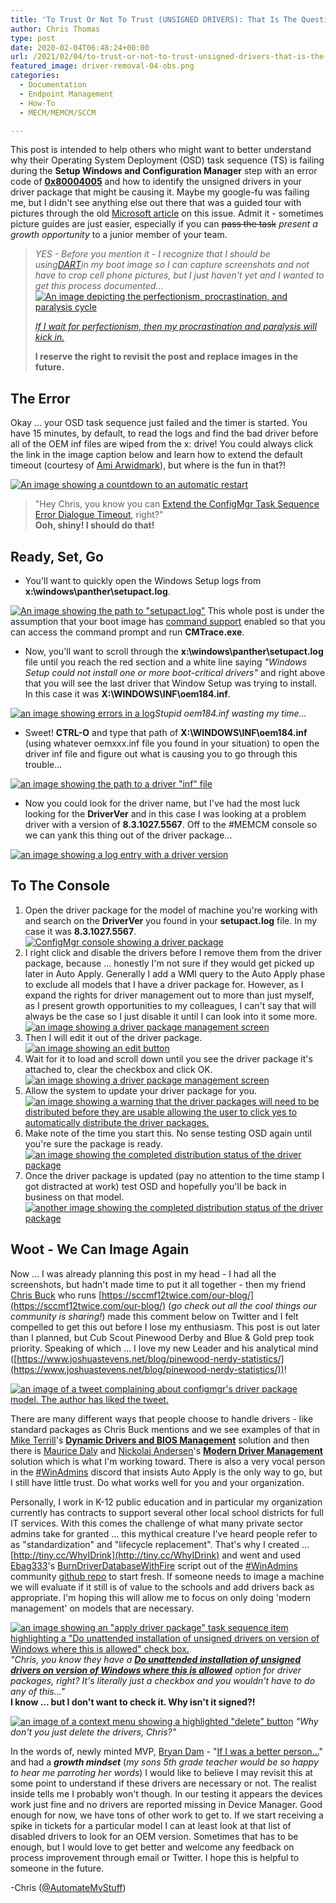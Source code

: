 ```yaml
---
title: 'To Trust Or Not To Trust (UNSIGNED DRIVERS): That Is The Question'
author: Chris Thomas
type: post
date: 2020-02-04T06:48:24+00:00
url: /2021/02/04/to-trust-or-not-to-trust-unsigned-drivers-that-is-the-question/
featured_image: driver-removal-04-obs.png
categories:
  - Documentation
  - Endpoint Management
  - How-To
  - MECM/MEMCM/SCCM

---
```

 

This post is intended to help others who might want to better understand why their Operating System Deployment (OSD) task sequence (TS) is failing during the **Setup Windows and Configuration Manager** step with an error code of **[0x80004005](https://twitter.com/TheNotoriousDRR/status/1163132463843106818)** and how to identify the unsigned drivers in your driver package that might be causing it. Maybe my google-fu was failing me, but I didn't see anything else out there that was a guided tour with pictures through the old [Microsoft article](https://support.microsoft.com/help/2012889/configmgr-2007-windows-setup-fails-when-installing-drivers-during-an-c) on this issue. Admit it - sometimes picture guides are just easier, especially if you can ~~pass the task~~ _present a growth opportunity_ to a junior member of your team.

> _YES - Before you mention it - I recognize that I should be using[DART](https://github.com/AdamGrossTX/PowershellScripts/tree/master/ConfigMgr/BootImage)in my boot image so I can capture screenshots and not have to crop cell phone pictures, but I just haven't yet and I wanted to get this process documented_...  
> [![An image depicting the perfectionism, procrastination, and paralysis cycle](OCDame_Am-I-Crazy_002.png)](http://www.ravishly.com/you-arent-lazy-youre-just-terrified-paralysis-and-perfectionism-mental-health)
> 
> _[If I wait for perfectionism, then my procrastination and paralysis will kick in.](http://www.ravishly.com/you-arent-lazy-youre-just-terrified-paralysis-and-perfectionism-mental-health)_ 
> 
> **I reserve the right to revisit the post and replace images in the future.** 

## The Error

Okay ... your OSD task sequence just failed and the timer is started. You have 15 minutes, by default, to read the logs and find the bad driver before all of the OEM inf files are wiped from the x: drive! You could always click the link in the image caption below and learn how to extend the default timeout (courtesy of [Ami Arwidmark](https://twitter.com/AArwidmark)), but where is the fun in that?!

[![An image showing a countdown to an automatic restart](osd-fail-01-obs-1024x570.png)](osd-fail-01-obs.png)
>"Hey Chris, you know you can [Extend the ConfigMgr Task Sequence Error Dialogue Timeout](https://deploymentresearch.com/extend-the-configmgr-task-sequence-error-dialogue-timeout/), right?"  
**Ooh, shiny! I should do that!**

## Ready, Set, Go

* You'll want to quickly open the Windows Setup logs from **x:\windows\panther\setupact.log**.

[![An image showing the path to "setupact.log"](osd-fail-02-obs-1024x571.png)](osd-fail-02-obs.png) This whole post is under the assumption that your boot image has [command support](https://docs.microsoft.com/configmgr/osd/get-started/manage-boot-images) enabled so that you can access the command prompt and run **CMTrace.exe**.

* Now, you'll want to scroll through the **x:\windows\panther\setupact.log** file until you reach the red section and a white line saying _"Windows Setup could not install one or more boot-critical drivers"_ and right above that you will see the last driver that Window Setup was trying to install. In this case it was **X:\WINDOWS\INF\oem184.inf**.

[![an image showing errors in a log](osd-fail-03-obs-1024x589.png)](osd-fail-03-obs.png)_Stupid oem184.inf wasting my time..._

* Sweet! **CTRL-O** and type that path of **X:\WINDOWS\INF\oem184.inf** (using whatever oemxxx.inf file you found in your situation) to open the driver inf file and figure out what is causing you to go through this trouble...

[![an image showing the path to a driver "inf" file](osd-fail-04-obs-1024x604.png)](osd-fail-04-obs.png)</figure> 

* Now you could look for the driver name, but I've had the most luck looking for the **DriverVer** and in this case I was looking at a problem driver with a version of **8.3.1027.5567**. Off to the #MEMCM console so we can yank this thing out of the driver package...

[![an image showing a log entry with a driver version](osd-fail-05-obs-1024x725.png)](osd-fail-05-obs.png)

## To The Console

1. Open the driver package for the model of machine you're working with and search on the **DriverVer** you found in your **setupact.log** file. In my case it was **8.3.1027.5567**.  
[![ConfigMgr console showing a driver package](driver-removal-01-obs-1024x118.png)](driver-removal-01-obs.png)
2. I right click and disable the drivers before I remove them from the driver package, because ... honestly I'm not sure if they would get picked up later in Auto Apply. Generally I add a WMI query to the Auto Apply phase to exclude all models that I have a driver package for. However, as I expand the rights for driver management out to more than just myself, as I present growth opportunities to my colleagues, I can't say that will always be the case so I just disable it until I can look into it some more.
[![an image showing a driver package management screen](driver-removal-02-obs-1024x118.png)](driver-removal-02-obs.png)
3. Then I will edit it out of the driver package.
[![an image showing an edit button](driver-removal-03-1-1024x158.png)](driver-removal-03-1.png)
4. Wait for it to load and scroll down until you see the driver package it's attached to, clear the checkbox and click OK.
[![an image showing a driver package management screen](driver-removal-04-obs-1.png)](driver-removal-04-obs-1.png)
5. Allow the system to update your driver package for you.
[![an image showing a warning that the driver packages will need to be distributed before they are usable allowing the user to click yes to automatically distribute the driver packages.](driver-removal-05-1.png)](driver-removal-05-1.png)
6. Make note of the time you start this. No sense testing OSD again until you're sure the package is ready.
[![an image showing the completed distribution status of the driver package](driver-removal-06-1-1024x116.png)](driver-removal-06-1.png)
7. Once the driver package is updated (pay no attention to the time stamp I got distracted at work) test OSD and hopefully you'll be back in business on that model.
[![another image showing the completed distribution status of the driver package](driver-removal-07-1-1024x109.png)](driver-removal-07-1.png)

## Woot - We Can Image Again

Now ... I was already planning this post in my head - I had all the screenshots, but hadn't made time to put it all together - then my friend [Chris Buck](https://twitter.com/SCCMF12TWICE) who runs [https://sccmf12twice.com/our-blog/](https://sccmf12twice.com/our-blog/) (_go check out all the cool things our community is sharing!_) made this comment below on Twitter and I felt compelled to get this out before I lose my enthusiasm. This post is out later than I planned, but Cub Scout Pinewood Derby and Blue & Gold prep took priority. Speaking of which ... I love my new Leader and his analytical mind ([https://www.joshuastevens.net/blog/pinewood-nerdy-statistics/](https://www.joshuastevens.net/blog/pinewood-nerdy-statistics/))!

[![an image of a tweet complaining about configmgr's driver package model. The author has liked the tweet.](chris-buck-drivers.png)](https://twitter.com/SCCMF12TWICE/status/1207736790804783104)

There are many different ways that people choose to handle drivers - like standard packages as Chris Buck mentions and we see examples of that in [Mike Terrill](https://twitter.com/miketerrill)'s **[Dynamic Drivers and BIOS Management](https://miketerrill.net/2017/09/10/configuration-manager-dynamic-drivers-bios-management-with-total-control-part-1/)** solution and then there is [Maurice Daly](https://twitter.com/modaly_it) and [Nickolaj Andersen](https://twitter.com/NickolajA)'s **[Modern Driver Management](https://www.scconfigmgr.com/modern-driver-management/)** solution which is what I'm working toward. There is also a very vocal person in the [#WinAdmins](https://www.winadmins.chat/) discord that insists Auto Apply is the only way to go, but I still have little trust. Do what works well for you and your organization.

Personally, I work in K-12 public education and in particular my organization currently has contracts to support several other local school districts for full IT services. With this comes the challenge of what many private sector admins take for granted ... this mythical creature I've heard people refer to as "standardization" and "lifecycle replacement". That's why I created ... [http://tiny.cc/WhyIDrink](http://tiny.cc/WhyIDrink) and went and used [Ebag333](https://twitter.com/Ebag333)'s [BurnDriverDatabaseWithFire](https://github.com/winadminsdotorg/SystemCenterConfigMgr/blob/master/Scripts/Drivers/BurnDriverDatabaseWithFire.ps1) script out of the [#WinAdmins](https://www.winadmins.chat/) community [github repo](https://github.com/winadminsdotorg/SystemCenterConfigMgr/) to start fresh. If someone needs to image a machine we will evaluate if it still is of value to the schools and add drivers back as appropriate. I'm hoping this will allow me to focus on only doing 'modern management' on models that are necessary.

[![an image showing an "apply driver package" task sequence item highlighting a "Do unattended installation of unsigned drivers on version of Windows where this is allowed" check box.](ts-driver-package-step-obs.png)](ts-driver-package-step-obs.png)_"Chris, you know they have a **[Do unattended installation of unsigned drivers on version of Windows where this is allowed](https://docs.microsoft.com/configmgr/osd/understand/task-sequence-steps)** option for driver packages, right? It's literally just a checkbox and you wouldn't have to do any of this..."_  
**I know ... but I don't want to check it. Why isn't it signed?!**</figcaption></figure> 

[![an image of a context menu showing a highlighted "delete" button](driver-delete-obs-1024x186.png)](driver-delete-obs.png) *"Why don't you just delete the drivers, Chris?"*

In the words of, newly minted MVP, [Bryan Dam](https://twitter.com/bdam555) - "[If I was a better person...](https://damgoodadmin.com/2017/11/05/fully-automate-software-update-maintenance-in-cm/)" and had a _**growth mindset**_ (_my sons 5th grade teacher would be so happy to hear me parroting her words_) I would like to believe I may revisit this at some point to understand if these drivers are necessary or not. The realist inside tells me I probably won't though. In our testing it appears the devices work just fine and no drivers are reported missing in Device Manager. Good enough for now, we have tons of other work to get to. If we start receiving a spike in tickets for a particular model I can at least look at that list of disabled drivers to look for an OEM version. Sometimes that has to be enough, but I would love to get better and welcome any feedback on process improvement through email or Twitter. I hope this is helpful to someone in the future.

-Chris ([@AutomateMyStuff](https://twitter.com/AutomateMyStuff))
